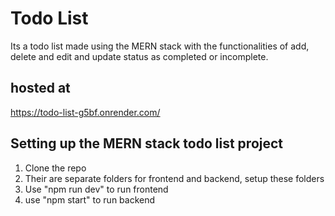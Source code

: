 # Todo List

Its a todo list made using the MERN stack with the functionalities of add, delete and edit and update status as completed or incomplete.

## hosted at

https://todo-list-g5bf.onrender.com/

## Setting up the MERN stack todo list project

1. Clone the repo
2. Their are separate folders for frontend and backend, setup these folders
3. Use "npm run dev" to run frontend
4. use "npm start" to run backend
